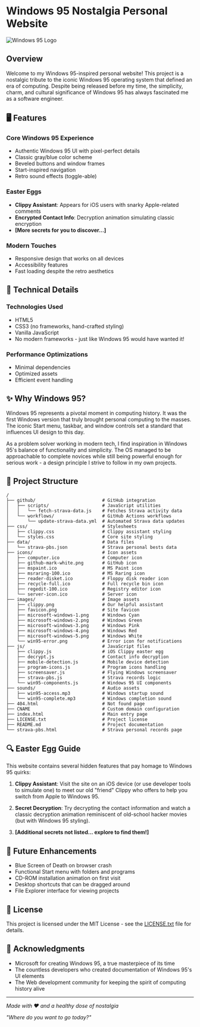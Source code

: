# Windows 95 Nostalgia Personal Website

![Windows 95 Logo](https://i.imgur.com/sqf7tWx.jpeg)

## Overview

Welcome to my Windows 95-inspired personal website! This project is a nostalgic tribute to the iconic Windows 95 operating system that defined an era of computing. Despite being released before my time, the simplicity, charm, and cultural significance of Windows 95 has always fascinated me as a software engineer.

## 🖥️ Features

### Core Windows 95 Experience
- Authentic Windows 95 UI with pixel-perfect details
- Classic gray/blue color scheme
- Beveled buttons and window frames
- Start-inspired navigation
- Retro sound effects (toggle-able)

### Easter Eggs
- **Clippy Assistant**: Appears for iOS users with snarky Apple-related comments
- **Encrypted Contact Info**: Decryption animation simulating classic encryption
- **[More secrets for you to discover...]**

### Modern Touches
- Responsive design that works on all devices
- Accessibility features
- Fast loading despite the retro aesthetics

## 🔧 Technical Details

### Technologies Used
- HTML5
- CSS3 (no frameworks, hand-crafted styling)
- Vanilla JavaScript
- No modern frameworks - just like Windows 95 would have wanted it!

### Performance Optimizations
- Minimal dependencies
- Optimized assets
- Efficient event handling

## ✨ Why Windows 95?

Windows 95 represents a pivotal moment in computing history. It was the first Windows version that truly brought personal computing to the masses. The iconic Start menu, taskbar, and window controls set a standard that influences UI design to this day.

As a problem solver working in modern tech, I find inspiration in Windows 95's balance of functionality and simplicity. The OS managed to be approachable to complete novices while still being powerful enough for serious work - a design principle I strive to follow in my own projects.

## 📁 Project Structure

```
/
├── github/                         # GitHub integration
│   ├── scripts/                    # JavaScript utilities
│   │   └── fetch-strava-data.js    # Fetches Strava activity data
│   └── workflows/                  # GitHub Actions workflows
│       └── update-strava-data.yml  # Automated Strava data updates
├── css/                            # Stylesheets
│   ├── clippy.css                  # Clippy assistant styling
│   └── styles.css                  # Core site styling
├── data/                           # Data files
│   └── strava-pbs.json             # Strava personal bests data
├── icons/                          # Icon assets
│   ├── computer.ico                # Computer icon
│   ├── github-mark-white.png       # GitHub icon
│   ├── mspaint.ico                 # MS Paint icon
│   ├── msraring-100.ico            # MS Raring icon
│   ├── reader-disket.ico           # Floppy disk reader icon
│   ├── recycle-full.ico            # Full recycle bin icon
│   ├── regedit-100.ico             # Registry editor icon
│   └── server-icon.ico             # Server icon
├── images/                         # Image assets
│   ├── clippy.png                  # Our helpful assistant
│   ├── favicon.png                 # Site favicon
│   ├── microsoft-windows-1.png     # Windows Cyan
│   ├── microsoft-windows-2.png     # Windows Green
│   ├── microsoft-windows-3.png     # Windows Pink
│   ├── microsoft-windows-4.png     # Windows Red
│   ├── microsoft-windows-5.png     # Windows White
│   └── win95-error.png             # Error icon for notifications
├── js/                             # JavaScript files
│   ├── clippy.js                   # iOS Clippy easter egg
│   ├── decrypt.js                  # Contact info decryption
│   ├── mobile-detection.js         # Mobile device detection
│   ├── program-icons.js            # Program icons handling
│   ├── screensaver.js              # Flying Windows screensaver
│   ├── strava-pbs.js               # Strava records logic
│   └── win95-components.js         # Windows 95 UI components
├── sounds/                         # Audio assets
│   ├── win95-access.mp3            # Windows startup sound
│   └── win95-complete.mp3          # Windows completion sound
├── 404.html                        # Not found page
├── CNAME                           # Custom domain configuration
├── index.html                      # Main entry page
├── LICENSE.txt                     # Project license
├── README.md                       # Project documentation
└── strava-pbs.html                 # Strava personal records page
```

## 🔍 Easter Egg Guide

This website contains several hidden features that pay homage to Windows 95 quirks:

1. **Clippy Assistant**: Visit the site on an iOS device (or use developer tools to simulate one) to meet our old "friend" Clippy who offers to help you switch from Apple to Windows 95.

2. **Secret Decryption**: Try decrypting the contact information and watch a classic decryption animation reminiscent of old-school hacker movies (but with Windows 95 styling).

3. **[Additional secrets not listed... explore to find them!]**

## 🚀 Future Enhancements

- Blue Screen of Death on browser crash
- Functional Start menu with folders and programs
- CD-ROM installation animation on first visit
- Desktop shortcuts that can be dragged around
- File Explorer interface for viewing projects

## 📝 License

This project is licensed under the MIT License - see the [LICENSE.txt](LICENSE.txt) file for details.

## 🙏 Acknowledgments

- Microsoft for creating Windows 95, a true masterpiece of its time
- The countless developers who created documentation of Windows 95's UI elements
- The Web development community for keeping the spirit of computing history alive

---

*Made with ♥ and a healthy dose of nostalgia*

*"Where do you want to go today?"*